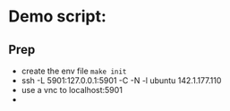
# Demo script:

## Prep
- create the env file `make init`
- ssh -L 5901:127.0.0.1:5901 -C -N -l ubuntu 142.1.177.110
- use a vnc to localhost:5901
- 

